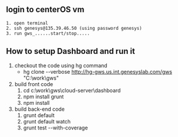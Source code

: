 
## login to centerOS vm
	1. open terminal
	2. ssh genesys@135.39.46.50	(using password genesys)
	3. run gws_......start/stop.....
	
## How to setup Dashboard and run it
1. checkout the code using hg command
	* hg clone --verbose http://hg-gws.us.int.genesyslab.com/gws "C:\work\gws"
2. build front code
	1. cd c:\work\gws\cloud-server\dashboard
	2. npm install grunt
	3. npm install
3. build back-end code
	1. grunt default
	2. grunt default watch
	3. grunt test --with-coverage
	
  


